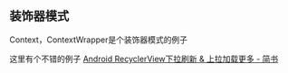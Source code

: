 ## 装饰器模式

Context，ContextWrapper是个装饰器模式的例子

这里有个不错的例子
[Android RecyclerView下拉刷新 & 上拉加载更多 \- 简书](http://www.jianshu.com/p/b502c5b59998)
